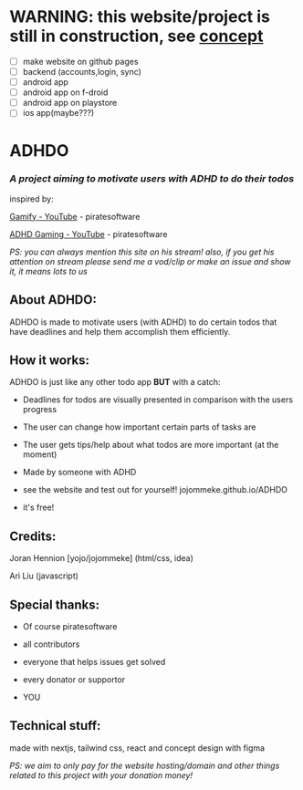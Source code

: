 
# WARNING: this website/project is still in construction, see [concept](https://www.figma.com/design/4oQAVbVAIkAp54aqQJOVJl/ADHDO?node-id=0-1&t=140X8T2XPBaXIYIV-1)

- [ ] make website on github pages
- [ ] backend (accounts,login, sync)
- [ ] android app
- [ ] android app on f-droid
- [ ] android app on playstore
- [ ] ios app(maybe???)

# ADHDO

### *A project aiming to motivate users with ADHD to do their todos*



inspired by:

[Gamify - YouTube](https://www.youtube.com/shorts/wsUQX1vErE8) - piratesoftware

[ADHD Gaming - YouTube](https://www.youtube.com/shorts/e4-I4nmNAHE) - piratesoftware

*PS: you can always mention this site on his stream!*
*also, if you get his attention on stream please send me a vod/clip or make an issue and show it, it means lots to us*



## About ADHDO:

ADHDO is made to motivate users (with ADHD) to do certain todos that have deadlines and help them accomplish them efficiently.



## How it works:

ADHDO is just like any other todo app **BUT** with a catch:

- Deadlines for todos are visually presented in comparison with the users progress

- The user can change how important certain parts of tasks are

- The user gets tips/help about what todos are more important (at the moment)

- Made by someone with ADHD

- see the website and test out for yourself! jojommeke.github.io/ADHDO

- it's free!



## Credits:

Joran Hennion [yojo/jojommeke] (html/css, idea)

Ari Liu (javascript)



## Special thanks:

- Of course piratesoftware

- all contributors

- everyone that helps issues get solved

- every donator or supportor

- YOU

## Technical stuff:

made with nextjs, tailwind css, react and concept design with figma


*PS: we aim to only pay for the website hosting/domain and other things related to this project with your donation money!*
